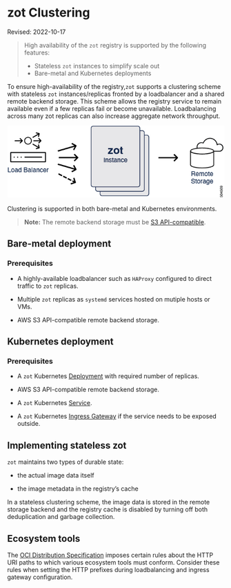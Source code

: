 # zot Clustering

Revised: 2022-10-17

> High availability of the `zot` registry is supported by the following features:
>
> -   Stateless `zot` instances to simplify scale out
> -   Bare-metal and Kubernetes deployments

To ensure high-availability of the registry,`zot` supports a clustering
scheme with stateless `zot` instances/replicas fronted by a loadbalancer
and a shared remote backend storage. This scheme allows the registry
service to remain available even if a few replicas fail or become
unavailable. Loadbalancing across many zot replicas can also increase
aggregate network throughput.

![504569](../assets/images/504569.jpg)

Clustering is supported in both bare-metal and Kubernetes environments.


> **Note:**
> The remote backend storage must be [S3 API-compatible](https://docs.aws.amazon.com/AmazonS3/latest/API/Welcome.html).


## Bare-metal deployment

### Prerequisites

-   A highly-available loadbalancer such as `HAProxy` configured to direct traffic to `zot` replicas.

-   Multiple `zot` replicas as `systemd` services hosted on mutiple hosts or VMs.

-   AWS S3 API-compatible remote backend storage.

## Kubernetes deployment

### Prerequisites

-   A `zot` Kubernetes
    [Deployment](https://kubernetes.io/docs/concepts/workloads/controllers/deployment/)
    with required number of replicas.

-   AWS S3 API-compatible remote backend storage.

-   A `zot` Kubernetes
    [Service](https://kubernetes.io/docs/concepts/services-networking/service/).

-   A `zot` Kubernetes [Ingress
    Gateway](https://kubernetes.io/docs/concepts/services-networking/ingress/)
    if the service needs to be exposed outside.

## Implementing stateless zot

`zot` maintains two types of durable state:

-   the actual image data itself

-   the image metadata in the registry’s cache

In a stateless clustering scheme, the image data is stored in the remote
storage backend and the registry cache is disabled by turning off both
deduplication and garbage collection.

## Ecosystem tools

The [OCI Distribution
Specification](https://github.com/opencontainers/distribution-spec)
imposes certain rules about the HTTP URI paths to which various
ecosystem tools must conform. Consider these rules when setting the HTTP
prefixes during loadbalancing and ingress gateway configuration.
